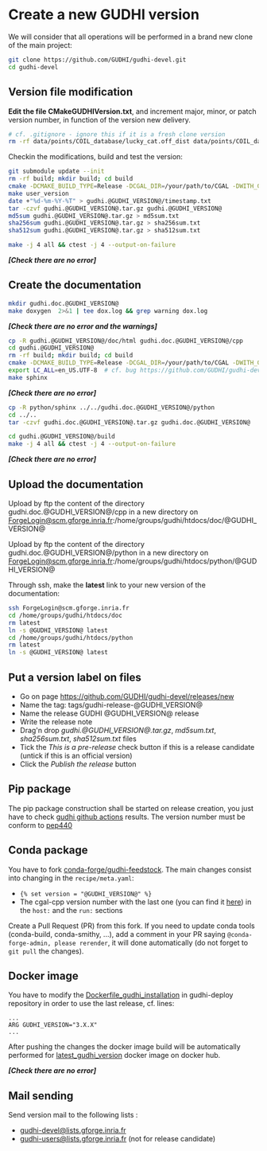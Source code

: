 # Create a new GUDHI version

We will consider that all operations will be performed in a brand new clone of the main project:
```bash
git clone https://github.com/GUDHI/gudhi-devel.git
cd gudhi-devel
```

## Version file modification

**Edit the file CMakeGUDHIVersion.txt**, and increment major, minor, or patch version number, in function of the version new delivery.
```bash
# cf. .gitignore - ignore this if it is a fresh clone version
rm -rf data/points/COIL_database/lucky_cat.off_dist data/points/COIL_database/lucky_cat.off_sc.dot data/points/KleinBottle5D.off_dist data/points/KleinBottle5D.off_sc.dot data/points/human.off_dist data/points/human.off_sc.off data/points/human.off_sc.txt
```

Checkin the modifications, build and test the version:
```bash
git submodule update --init
rm -rf build; mkdir build; cd build
cmake -DCMAKE_BUILD_TYPE=Release -DCGAL_DIR=/your/path/to/CGAL -DWITH_GUDHI_EXAMPLE=ON -DWITH_GUDHI_BENCHMARK=ON  -DUSER_VERSION_DIR=gudhi.@GUDHI_VERSION@ -DPython_ADDITIONAL_VERSIONS=3 ..
make user_version
date +"%d-%m-%Y-%T" > gudhi.@GUDHI_VERSION@/timestamp.txt
tar -czvf gudhi.@GUDHI_VERSION@.tar.gz gudhi.@GUDHI_VERSION@
md5sum gudhi.@GUDHI_VERSION@.tar.gz > md5sum.txt
sha256sum gudhi.@GUDHI_VERSION@.tar.gz > sha256sum.txt
sha512sum gudhi.@GUDHI_VERSION@.tar.gz > sha512sum.txt

make -j 4 all && ctest -j 4 --output-on-failure
```

***[Check there are no error]***

## Create the documentation
```bash
mkdir gudhi.doc.@GUDHI_VERSION@
make doxygen  2>&1 | tee dox.log && grep warning dox.log
```

***[Check there are no error and the warnings]***

```bash
cp -R gudhi.@GUDHI_VERSION@/doc/html gudhi.doc.@GUDHI_VERSION@/cpp
cd gudhi.@GUDHI_VERSION@
rm -rf build; mkdir build; cd build
cmake -DCMAKE_BUILD_TYPE=Release -DCGAL_DIR=/your/path/to/CGAL -DWITH_GUDHI_EXAMPLE=ON -DPython_ADDITIONAL_VERSIONS=3 ..
export LC_ALL=en_US.UTF-8  # cf. bug https://github.com/GUDHI/gudhi-devel/issues/111
make sphinx
```

***[Check there are no error]***

```bash
cp -R python/sphinx ../../gudhi.doc.@GUDHI_VERSION@/python
cd ../..
tar -czvf gudhi.doc.@GUDHI_VERSION@.tar.gz gudhi.doc.@GUDHI_VERSION@

cd gudhi.@GUDHI_VERSION@/build
make -j 4 all && ctest -j 4 --output-on-failure
```

***[Check there are no error]***

## Upload the documentation

Upload by ftp the content of the directory gudhi.doc.@GUDHI_VERSION@/cpp in a new directory on ForgeLogin@scm.gforge.inria.fr:/home/groups/gudhi/htdocs/doc/@GUDHI_VERSION@

Upload by ftp the content of the directory gudhi.doc.@GUDHI_VERSION@/python in a new directory on ForgeLogin@scm.gforge.inria.fr:/home/groups/gudhi/htdocs/python/@GUDHI_VERSION@

Through ssh, make the **latest** link to your new version of the documentation:
```bash
ssh ForgeLogin@scm.gforge.inria.fr
cd /home/groups/gudhi/htdocs/doc
rm latest
ln -s @GUDHI_VERSION@ latest
cd /home/groups/gudhi/htdocs/python
rm latest
ln -s @GUDHI_VERSION@ latest
```

## Put a version label on files

* Go on page https://github.com/GUDHI/gudhi-devel/releases/new
* Name the tag: tags/gudhi-release-@GUDHI_VERSION@
* Name the release GUDHI @GUDHI_VERSION@ release
* Write the release note
* Drag'n drop *gudhi.@GUDHI_VERSION@.tar.gz*, *md5sum.txt*, *sha256sum.txt*, *sha512sum.txt* files
* Tick the *This is a pre-release* check button if this is a release candidate (untick if this is an official version)
* Click the *Publish the release* button

## Pip package

The pip package construction shall be started on release creation, you just have to check
[gudhi github actions](https://github.com/GUDHI/gudhi-devel/actions) results.
The version number must be conform to [pep440](https://www.python.org/dev/peps/pep-0440/#pre-releases)

## Conda package

You have to fork [conda-forge/gudhi-feedstock](https://github.com/conda-forge/gudhi-feedstock).
The main changes consist into changing in the `recipe/meta.yaml`:
* `{% set version = "@GUDHI_VERSION@" %}`
* The cgal-cpp version number with the last one (you can find it [here](https://anaconda.org/conda-forge/cgal-cpp)) in the `host:` and the `run:` sections

Create a Pull Request (PR) from this fork.
If you need to update conda tools (conda-build, conda-smithy, ...), add a comment in your PR saying `@conda-forge-admin, please rerender`, it will done automatically (do not forget to `git pull` the changes).

## Docker image

You have to modify the
[Dockerfile_gudhi_installation](https://github.com/GUDHI/gudhi-deploy/blob/main/Dockerfile_for_gudhi_installation)
in gudhi-deploy repository in order to use the last release, cf. lines:
```
...
ARG GUDHI_VERSION="3.X.X"
...
```

After pushing the changes the docker image build will be automatically performed for
[latest_gudhi_version](https://hub.docker.com/repository/docker/gudhi/latest_gudhi_version)
docker image on docker hub.

***[Check there are no error]***

## Mail sending
Send version mail to the following lists :
* gudhi-devel@lists.gforge.inria.fr
* gudhi-users@lists.gforge.inria.fr (not for release candidate)
